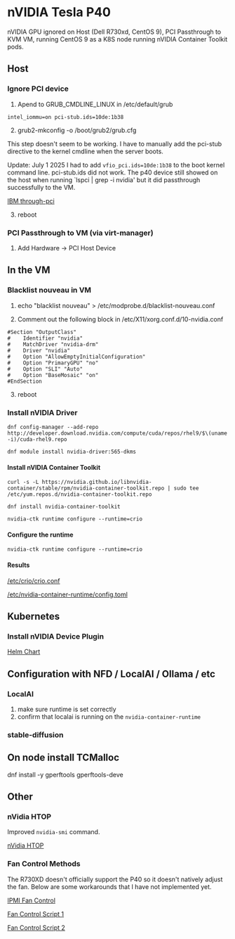 # nVIDIA Tesla P40

nVIDIA GPU ignored on Host (Dell R730xd, CentOS 9), PCI Passthrough to KVM VM, running CentOS 9 as a K8S node running nVIDIA Container Toolkit pods.

## Host

### Ignore PCI device

1. Apend to GRUB_CMDLINE_LINUX in /etc/default/grub

`intel_iommu=on pci-stub.ids=10de:1b38`

2. grub2-mkconfig -o /boot/grub2/grub.cfg

This step doesn't seem to be working. I have to manually add the pci-stub directive to the kernel cmdline when the server boots.

Update: July 1 2025
I had to add `vfio_pci.ids=10de:1b38` to the boot kernel command line. pci-stub.ids did not work. The p40 device still showed on the host when running `lspci | grep -i nvidia' but it did passthrough successfully to the VM.

[IBM through-pci](https://www.ibm.com/docs/en/linux-on-systems?topic=through-pci)

3. reboot

### PCI Passthrough to VM (via virt-manager)

1. Add Hardware -> PCI Host Device

## In the VM

### Blacklist nouveau in VM

1. echo "blacklist nouveau" > /etc/modprobe.d/blacklist-nouveau.conf 

2. Comment out the following block in /etc/X11/xorg.conf.d/10-nvidia.conf

```
#Section "OutputClass"
#    Identifier "nvidia"
#    MatchDriver "nvidia-drm"
#    Driver "nvidia"
#    Option "AllowEmptyInitialConfiguration"
#    Option "PrimaryGPU" "no"
#    Option "SLI" "Auto"
#    Option "BaseMosaic" "on"
#EndSection
```

3. reboot

### Install nVIDIA Driver

`dnf config-manager --add-repo http://developer.download.nvidia.com/compute/cuda/repos/rhel9/$\(uname -i)/cuda-rhel9.repo`

`dnf module install nvidia-driver:565-dkms`

#### Install nVIDIA Container Toolkit

`curl -s -L https://nvidia.github.io/libnvidia-container/stable/rpm/nvidia-container-toolkit.repo | sudo tee /etc/yum.repos.d/nvidia-container-toolkit.repo`

`dnf install nvidia-container-toolkit`

`nvidia-ctk runtime configure --runtime=crio`

#### Configure the runtime

`nvidia-ctk runtime configure --runtime=crio`

#### Results

[/etc/crio/crio.conf](https://raw.githubusercontent.com/rwlove/home-ops/refs/heads/main/docs/assets/crio.conf)

[/etc/nvidia-container-runtime/config.toml](https://raw.githubusercontent.com/rwlove/home-ops/refs/heads/main/docs/assets/config.toml)


## Kubernetes

### Install nVIDIA Device Plugin

[Helm Chart](https://raw.githubusercontent.com/rwlove/home-ops/main/kubernetes/main/apps/kube-system/nvidia-device-plugin/app/helmrelease.yaml)

## Configuration with NFD / LocalAI / Ollama / etc

### LocalAI

1. make sure runtime is set correctly
2. confirm that localai is running on the `nvidia-container-runtime`

### stable-diffusion

## On node install TCMalloc

dnf install -y gperftools gperftools-deve

## Other

### nVidia HTOP

Improved `nvidia-smi` command.

[nVidia HTOP](https://github.com/peci1/nvidia-htop)


### Fan Control Methods

The R730XD doesn't officially support the P40 so it doesn't natively adjust the fan. Below are some workarounds that I have not implemented yet.

[IPMI Fan Control](https://github.com/DrSpeedy/ipmi_fancontrol-ng)

[Fan Control Script 1](https://gist.github.com/fragtion/92ab3b33cfbaccb8e70037fb4f1b6c42)

[Fan Control Script 2](https://github.com/brezlord/iDRAC7_fan_control)


